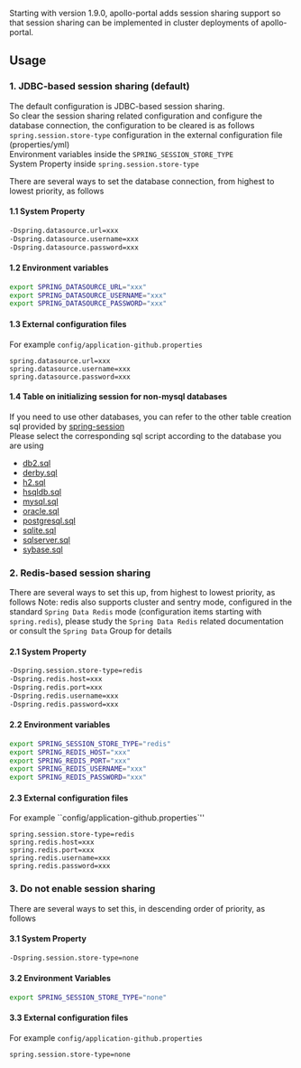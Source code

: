 Starting with version 1.9.0, apollo-portal adds session sharing support so that session sharing can be implemented in cluster deployments of apollo-portal.

## Usage

### 1. JDBC-based session sharing (default)

The default configuration is JDBC-based session sharing.  
So clear the session sharing related configuration and configure the database connection, the configuration to be cleared is as follows  
`spring.session.store-type` configuration in the external configuration file (properties/yml)  
Environment variables inside the `SPRING_SESSION_STORE_TYPE`  
System Property inside `spring.session.store-type`

There are several ways to set the database connection, from highest to lowest priority, as follows

#### 1.1 System Property

```bash
-Dspring.datasource.url=xxx
-Dspring.datasource.username=xxx
-Dspring.datasource.password=xxx
```

#### 1.2 Environment variables

```bash
export SPRING_DATASOURCE_URL="xxx"
export SPRING_DATASOURCE_USERNAME="xxx"
export SPRING_DATASOURCE_PASSWORD="xxx"
```

#### 1.3 External configuration files

For example `config/application-github.properties`

```properties
spring.datasource.url=xxx
spring.datasource.username=xxx
spring.datasource.password=xxx
```

#### 1.4 Table on initializing session for non-mysql databases

If you need to use other databases, you can refer to the other table creation sql provided by [spring-session](https://github.com/spring-projects/spring-session)    
Please select the corresponding sql script according to the database you are using  

- [db2.sql](https://github.com/spring-projects/spring-session/blob/faee8f1bdb8822a5653a81eba838dddf224d92d6/spring-session-jdbc/src/main/resources/org/springframework/session/jdbc/schema-db2.sql)  
- [derby.sql](https://github.com/spring-projects/spring-session/blob/faee8f1bdb8822a5653a81eba838dddf224d92d6/spring-session-jdbc/src/main/resources/org/springframework/session/jdbc/schema-derby.sql)  
- [h2.sql](https://github.com/spring-projects/spring-session/blob/faee8f1bdb8822a5653a81eba838dddf224d92d6/spring-session-jdbc/src/main/resources/org/springframework/session/jdbc/schema-h2.sql)  
- [hsqldb.sql](https://github.com/spring-projects/spring-session/blob/faee8f1bdb8822a5653a81eba838dddf224d92d6/spring-session-jdbc/src/main/resources/org/springframework/session/jdbc/schema-hsqldb.sql)  
- [mysql.sql](https://github.com/spring-projects/spring-session/blob/faee8f1bdb8822a5653a81eba838dddf224d92d6/spring-session-jdbc/src/main/resources/org/springframework/session/jdbc/schema-mysql.sql)  
- [oracle.sql](https://github.com/spring-projects/spring-session/blob/faee8f1bdb8822a5653a81eba838dddf224d92d6/spring-session-jdbc/src/main/resources/org/springframework/session/jdbc/schema-oracle.sql)  
- [postgresql.sql](https://github.com/spring-projects/spring-session/blob/faee8f1bdb8822a5653a81eba838dddf224d92d6/spring-session-jdbc/src/main/resources/org/springframework/session/jdbc/schema-postgresql.sql)  
- [sqlite.sql](https://github.com/spring-projects/spring-session/blob/faee8f1bdb8822a5653a81eba838dddf224d92d6/spring-session-jdbc/src/main/resources/org/springframework/session/jdbc/schema-sqlite.sql)  
- [sqlserver.sql](https://github.com/spring-projects/spring-session/blob/faee8f1bdb8822a5653a81eba838dddf224d92d6/spring-session-jdbc/src/main/resources/org/springframework/session/jdbc/schema-sqlserver.sql)  
- [sybase.sql](https://github.com/spring-projects/spring-session/blob/faee8f1bdb8822a5653a81eba838dddf224d92d6/spring-session-jdbc/src/main/resources/org/springframework/session/jdbc/schema-sybase.sql)

### 2. Redis-based session sharing

There are several ways to set this up, from highest to lowest priority, as follows
Note: redis also supports cluster and sentry mode, configured in the standard `Spring Data Redis` mode (configuration items starting with `spring.redis`), please study the `Spring Data Redis` related documentation or consult the `Spring Data` Group for details

#### 2.1 System Property

```bash
-Dspring.session.store-type=redis
-Dspring.redis.host=xxx
-Dspring.redis.port=xxx
-Dspring.redis.username=xxx
-Dspring.redis.password=xxx
```

#### 2.2 Environment variables

```bash
export SPRING_SESSION_STORE_TYPE="redis"
export SPRING_REDIS_HOST="xxx"
export SPRING_REDIS_PORT="xxx"
export SPRING_REDIS_USERNAME="xxx"
export SPRING_REDIS_PASSWORD="xxx"
```

#### 2.3 External configuration files

For example ``config/application-github.properties`''

```properties
spring.session.store-type=redis
spring.redis.host=xxx
spring.redis.port=xxx
spring.redis.username=xxx
spring.redis.password=xxx
```

### 3. Do not enable session sharing

There are several ways to set this, in descending order of priority, as follows

#### 3.1 System Property

```bash
-Dspring.session.store-type=none
```

#### 3.2 Environment Variables

```bash
export SPRING_SESSION_STORE_TYPE="none"
```

#### 3.3 External configuration files

For example `config/application-github.properties`

```properties
spring.session.store-type=none
```
